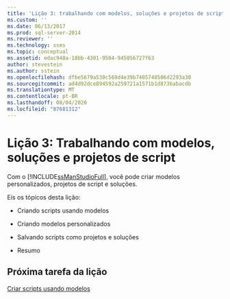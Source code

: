 ```yaml
---
title: 'Lição 3: trabalhando com modelos, soluções e projetos de script | Microsoft Docs'
ms.custom: ''
ms.date: 06/13/2017
ms.prod: sql-server-2014
ms.reviewer: ''
ms.technology: ssms
ms.topic: conceptual
ms.assetid: edac948a-18bb-4301-9504-945056727f63
author: stevestein
ms.author: sstein
ms.openlocfilehash: dfbe5679a530c569d4e39b7405740506d2293a30
ms.sourcegitcommit: ad4d92dce894592a259721a1571b1d8736abacdb
ms.translationtype: MT
ms.contentlocale: pt-BR
ms.lasthandoff: 08/04/2020
ms.locfileid: "87681312"
---
```

# <a name="lesson-3-working-with-templates-solutions-and-script-projects"></a>Lição 3: Trabalhando com modelos, soluções e projetos de script
  Com o [!INCLUDE[ssManStudioFull](../../includes/ssmanstudiofull-md.md)], você pode criar modelos personalizados, projetos de script e soluções.  
  
 Eis os tópicos desta lição:  
  
-   Criando scripts usando modelos  
  
-   Criando modelos personalizados  
  
-   Salvando scripts como projetos e soluções  
  
-   Resumo  
  
## <a name="next-task-in-lesson"></a>Próxima tarefa da lição  
 [Criar scripts usando modelos](lesson-3-1-create-scripts-using-templates.md)  
  
  
